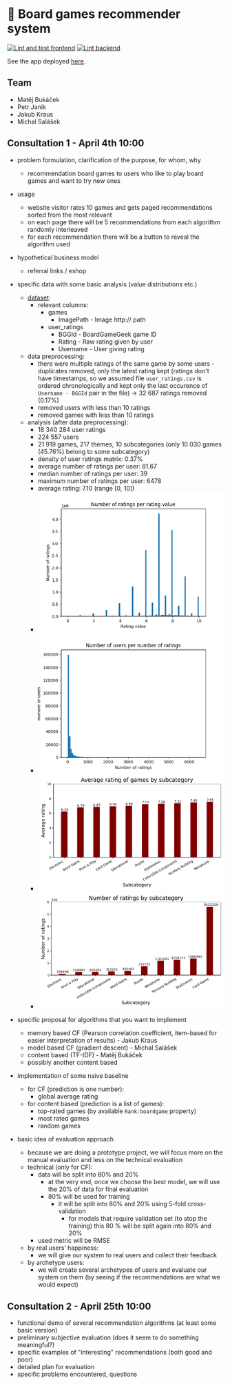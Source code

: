 # 🎲 Board games recommender system

[![Lint and test frontend](https://github.com/petr7555/pv254-board-games-recommender/actions/workflows/lint_and_test_frontend.yml/badge.svg)](https://github.com/petr7555/pv254-board-games-recommender/actions/workflows/lint_and_test_frontend.yml)
[![Lint backend](https://github.com/petr7555/pv254-board-games-recommender/actions/workflows/lint_backend.yml/badge.svg)](https://github.com/petr7555/pv254-board-games-recommender/actions/workflows/lint_backend.yml)

See the app deployed [here](https://pv254-board-games-recommender.vercel.app/).

## Team

- Matěj Bukáček
- Petr Janík
- Jakub Kraus
- Michal Salášek

## Consultation 1 - April 4th 10:00

- problem formulation, clarification of the purpose, for whom, why
	- recommendation board games to users who like to play board games and want to try new ones
- usage
	- website visitor rates 10 games and gets paged recommendations sorted from the most relevant
	- on each page there will be 5 recommendations from each algorithm randomly interleaved
	- for each recommendation there will be a button to reveal the algorithm used
- hypothetical business model
	- referral links / eshop
- specific data with some basic analysis (value distributions etc.)
	- [dataset](https://www.kaggle.com/datasets/threnjen/board-games-database-from-boardgamegeek?select=user_ratings.csv):
		- relevant columns:
			- games
				- ImagePath - Image http:// path
			- user_ratings
				- BGGId - BoardGameGeek game ID
				- Rating - Raw rating given by user
				- Username - User giving rating
	- data preprocessing:
		- there were multiple ratings of the same game by some users - duplicates removed, only the latest rating kept (ratings don't have timestamps, so we assumed file `user_ratings.csv` is ordered chronologically and kept only the last occurence of `Username - BGGId` pair in the file) -> 32 687 ratings removed (0.17%)
		- removed users with less than 10 ratings
		- removed games with less than 10 ratings
	- analysis (after data preprocessing):
		- 18 340 284 user ratings
		- 224 557 users
		- 21 919 games, 217 themes, 10 subcategories (only 10 030 games (45.76%) belong to some subcategory)
		- density of user ratings matrix: 0.37%
		- average number of ratings per user: 81.67
		- median number of ratings per user: 39
		- maximum number of ratings per user: 6478
		- average rating: 7.10 (range [0, 10])
		- ![Number of ratings per rating value histogram](images/number_of_ratings_per_rating_value_histogram.png)
		- ![Number of users per number of ratings histogram](images/number_of_users_per_number_of_ratings_histogram.png)
		- ![Average rating of games per subcategory bar plot](images/average_rating_of_games_by_subcategory_bar_plot.png)
		- ![Number of ratings per subcategory bar plot](images/number_of_ratings_by_subcategory_bar_plot.png)

- specific proposal for algorithms that you want to implement
	- memory based CF (Pearson correlation coefficient, item-based for easier interpretation of results) - Jakub Kraus
	- model based CF (gradient descent) - Michal Salášek
	- content based (TF-IDF) - Matěj Bukáček
	- possibly another content based
- implementation of some naive baseline
	- for CF (prediction is one number):
		- global average rating
	- for content based (prediction is a list of games):
		- top-rated games (by available `Rank:boardgame` property)
		- most rated games
		- random games
- basic idea of evaluation approach
	- because we are doing a prototype project, we will focus more on the manual evaluation and less on the technical evaluation
	- technical (only for CF):
		- data will be split into 80% and 20%
			- at the very end, once we choose the best model, we will use the 20% of data for final evaluation
			- 80% will be used for training
				- it will be split into 80% and 20% using 5-fold cross-validation
					- for models that require validation set (to stop the training) this 80 % will be split again into 80% and 20%
		- used metric will be RMSE
	- by real users’ happiness:
		- we will give our system to real users and collect their feedback
	- by archetype users:
		- we will create several archetypes of users and evaluate our system on them (by seeing if the recommendations
		  are what we would expect)

## Consultation 2 - April 25th 10:00

- functional demo of several recommendation algorithms (at least some basic version)
- preliminary subjective evaluation (does it seem to do something meaningful?)
- specific examples of "interesting" recommendations (both good and poor)
- detailed plan for evaluation
- specific problems encountered, questions
